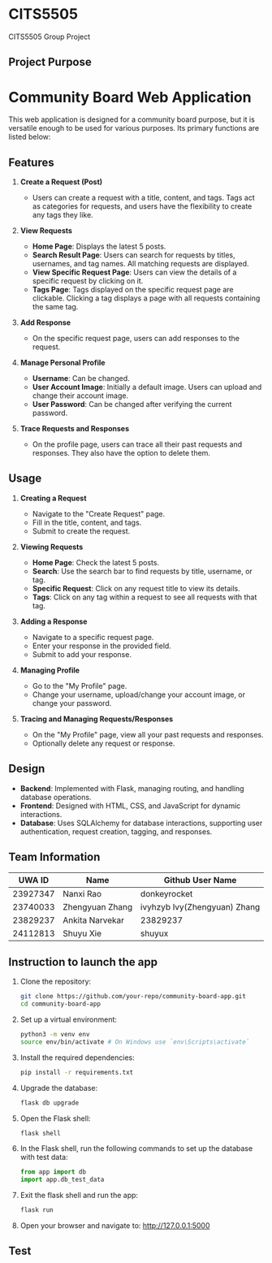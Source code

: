 # CITS5505

CITS5505 Group Project

## Project Purpose

# Community Board Web Application

This web application is designed for a community board purpose, but it is versatile enough to be used for various purposes. Its primary functions are listed below:

## Features

1. **Create a Request (Post)**

   - Users can create a request with a title, content, and tags. Tags act as categories for requests, and users have the flexibility to create any tags they like.

2. **View Requests**

   - **Home Page**: Displays the latest 5 posts.
   - **Search Result Page**: Users can search for requests by titles, usernames, and tag names. All matching requests are displayed.
   - **View Specific Request Page**: Users can view the details of a specific request by clicking on it.
   - **Tags Page**: Tags displayed on the specific request page are clickable. Clicking a tag displays a page with all requests containing the same tag.

3. **Add Response**

   - On the specific request page, users can add responses to the request.

4. **Manage Personal Profile**

   - **Username**: Can be changed.
   - **User Account Image**: Initially a default image. Users can upload and change their account image.
   - **User Password**: Can be changed after verifying the current password.

5. **Trace Requests and Responses**
   - On the profile page, users can trace all their past requests and responses. They also have the option to delete them.

## Usage

1. **Creating a Request**

   - Navigate to the "Create Request" page.
   - Fill in the title, content, and tags.
   - Submit to create the request.

2. **Viewing Requests**

   - **Home Page**: Check the latest 5 posts.
   - **Search**: Use the search bar to find requests by title, username, or tag.
   - **Specific Request**: Click on any request title to view its details.
   - **Tags**: Click on any tag within a request to see all requests with that tag.

3. **Adding a Response**

   - Navigate to a specific request page.
   - Enter your response in the provided field.
   - Submit to add your response.

4. **Managing Profile**

   - Go to the "My Profile" page.
   - Change your username, upload/change your account image, or change your password.

5. **Tracing and Managing Requests/Responses**
   - On the "My Profile" page, view all your past requests and responses.
   - Optionally delete any request or response.

## Design

- **Backend**: Implemented with Flask, managing routing, and handling database operations.
- **Frontend**: Designed with HTML, CSS, and JavaScript for dynamic interactions.
- **Database**: Uses SQLAlchemy for database interactions, supporting user authentication, request creation, tagging, and responses.

## Team Information

| UWA ID   | Name            | Github User Name             |
| -------- | --------------- | ---------------------------- |
| 23927347 | Nanxi Rao       | donkeyrocket                 |
| 23740033 | Zhengyuan Zhang | ivyhzyb Ivy(Zhengyuan) Zhang |
| 23829237 | Ankita Narvekar | 23829237                     |
| 24112813 | Shuyu Xie       | shuyux                       |

## Instruction to launch the app

1. Clone the repository:

   ```bash
   git clone https://github.com/your-repo/community-board-app.git
   cd community-board-app

   ```

2. Set up a virtual environment:

   ```bash
   python3 -m venv env
   source env/bin/activate # On Windows use `env\Scripts\activate`

   ```

3. Install the required dependencies:

   ```bash
   pip install -r requirements.txt

   ```

4. Upgrade the database:

   ```bash
   flask db upgrade

   ```

5. Open the Flask shell:

   ```bash
   flask shell

   ```

6. In the Flask shell, run the following commands to set up the database with test data:

   ```python
   from app import db
   import app.db_test_data

   ```

7. Exit the flask shell and run the app:

   ```bash
   flask run

   ```

8. Open your browser and navigate to:
   http://127.0.0.1:5000

## Test
